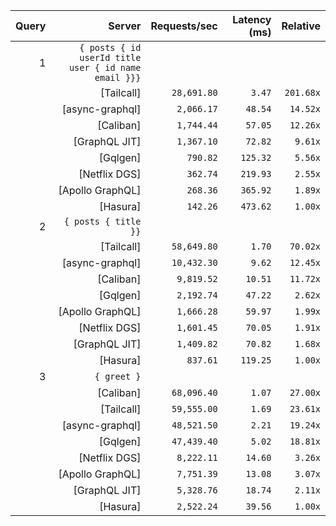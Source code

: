 <!-- PERFORMANCE_RESULTS_START -->

| Query | Server | Requests/sec | Latency (ms) | Relative |
|-------:|--------:|--------------:|--------------:|---------:|
| 1 | `{ posts { id userId title user { id name email }}}` |
|| [Tailcall] | `28,691.80` | `3.47` | `201.68x` |
|| [async-graphql] | `2,066.17` | `48.54` | `14.52x` |
|| [Caliban] | `1,744.44` | `57.05` | `12.26x` |
|| [GraphQL JIT] | `1,367.10` | `72.82` | `9.61x` |
|| [Gqlgen] | `790.82` | `125.32` | `5.56x` |
|| [Netflix DGS] | `362.74` | `219.93` | `2.55x` |
|| [Apollo GraphQL] | `268.36` | `365.92` | `1.89x` |
|| [Hasura] | `142.26` | `473.62` | `1.00x` |
| 2 | `{ posts { title }}` |
|| [Tailcall] | `58,649.80` | `1.70` | `70.02x` |
|| [async-graphql] | `10,432.30` | `9.62` | `12.45x` |
|| [Caliban] | `9,819.52` | `10.51` | `11.72x` |
|| [Gqlgen] | `2,192.74` | `47.22` | `2.62x` |
|| [Apollo GraphQL] | `1,666.28` | `59.97` | `1.99x` |
|| [Netflix DGS] | `1,601.45` | `70.05` | `1.91x` |
|| [GraphQL JIT] | `1,409.82` | `70.82` | `1.68x` |
|| [Hasura] | `837.61` | `119.25` | `1.00x` |
| 3 | `{ greet }` |
|| [Caliban] | `68,096.40` | `1.07` | `27.00x` |
|| [Tailcall] | `59,555.00` | `1.69` | `23.61x` |
|| [async-graphql] | `48,521.50` | `2.21` | `19.24x` |
|| [Gqlgen] | `47,439.40` | `5.02` | `18.81x` |
|| [Netflix DGS] | `8,222.11` | `14.60` | `3.26x` |
|| [Apollo GraphQL] | `7,751.39` | `13.08` | `3.07x` |
|| [GraphQL JIT] | `5,328.76` | `18.74` | `2.11x` |
|| [Hasura] | `2,522.24` | `39.56` | `1.00x` |

<!-- PERFORMANCE_RESULTS_END -->
